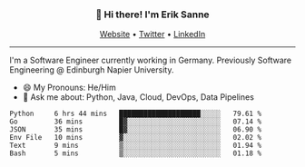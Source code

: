 <h3 align="center">👋 Hi there! I'm Erik Sanne</h3>
<p align="center">
  <a href="https://eriksanne.com">Website</a> •
  <a href="https://twitter.com/ErikKonradSanne">Twitter</a> •
  <a href="https://www.linkedin.com/in/eriksanne/">LinkedIn</a>
</p>

---
I'm a Software Engineer currently working in Germany. Previously Software Engineering @ Edinburgh Napier University.

- 😄 My Pronouns: He/Him
- 💬 Ask me about: Python, Java, Cloud, DevOps, Data Pipelines

<!--START_SECTION:waka-->

```text
Python     6 hrs 44 mins   ████████████████████░░░░░   79.61 %
Go         36 mins         █▓░░░░░░░░░░░░░░░░░░░░░░░   07.14 %
JSON       35 mins         █▓░░░░░░░░░░░░░░░░░░░░░░░   06.90 %
Env File   10 mins         ▓░░░░░░░░░░░░░░░░░░░░░░░░   02.02 %
Text       9 mins          ▒░░░░░░░░░░░░░░░░░░░░░░░░   01.94 %
Bash       5 mins          ▒░░░░░░░░░░░░░░░░░░░░░░░░   01.18 %
```

<!--END_SECTION:waka-->

